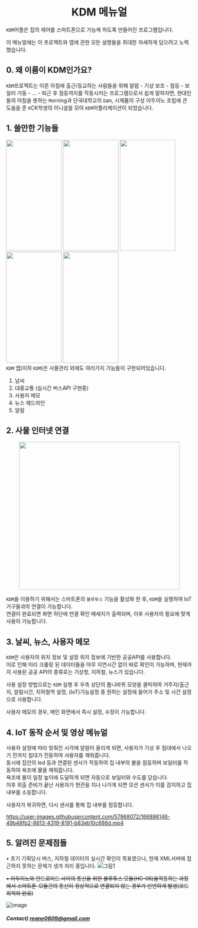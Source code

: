 # <div align="center">KDM 메뉴얼</div>
```KDM```어플은 집의 제어를 스마트폰으로 가능케 하도록 만들어진 프로그램입니다.  
  
이 메뉴얼에는 이 프로젝트와 앱에 관한 모든 설명들을 최대한 자세하게 담으려고 노력했습니다.

## 0. 왜 이름이 KDM인가요?
```KDM```프로젝트는 이른 아침에 출근/등교하는 사람들을  위해 알람 - 기상 보조 - 점등 - 보일러 가동 - ... - 퇴근 후 점등까지를 작동시키는 프로그램으로서 
쉽게 말하자면, 현대인들의 아침을 뜻하는 ```M```orning과 단국대학교의 ```D```an, 시제품의 구성 아두이노 조립에 큰 도움을 준 ```K```CK학생의 이니셜을 모아
```KDM```어플리케이션이 되었습니다.

## 1. 쓸만한 기능들
<img src="https://github.com/reane0809/Mid-Term-Project/blob/main/manual/img/main_1.png" width="150" height="300"></img>
<img src="https://github.com/reane0809/Mid-Term-Project/blob/main/manual/img/main_2.png" width="150" height="300"></img>
<img src="https://github.com/reane0809/Mid-Term-Project/blob/main/manual/img/main_3.png" width="150" height="300"></img>
<img src="https://github.com/reane0809/Mid-Term-Project/blob/main/manual/img/main_4.png" width="150" height="300"></img>
<img src="https://github.com/reane0809/Mid-Term-Project/blob/main/manual/img/main_5.png" width="150" height="300"></img>   
```KDM``` 앱(이하 ```KDM```)은 사물관리 외에도 여러가지 기능들이 구현되어있습니다.   
1. 날씨
2. 대중교통 (실시간 버스API 구현중)
3. 사용자 메모
4. 뉴스 헤드라인
5. 알람   

## 2. 사물 인터넷 연결
<div align="center"><img src="https://github.com/reane0809/Mid-Term-Project/blob/main/manual/img/LoB-A.PNG" width="434" height="400"></img></div>    

```KDM```을 이용하기 위해서는 스마트폰의 ```블루투스``` 기능을 활성화 한 후, ```KDM```을 실행하여 IoT가구들과의 연결이 가능합니다.     
연결이 완료되면 화면 하단에 연결 확인 메세지가 출력되며, 이후 사용자의 필요에 맞게 사용이 가능합니다.

## 3. 날씨, 뉴스, 사용자 메모
```KDM```은 사용자의 위치 정보 및 설정 위치 정보에 기반한 공공API를 사용합니다.   
이로 인해 미리 크롤링 된 데이터들을 아무 지연시간 없이 바로 확인이 가능하며, 현재까지 사용된 공공 API의 종류로는 기상청, 지하철, 뉴스가 있습니다.   

사용 설정 방법으로는 ```KDM``` 실행 후 우측 상단의 톱니바퀴 모양을 클릭하여 거주지/출근지, 알람시간, 지하철역 설정, (IoT)기능설정 중 원하는 설정에 들어가 주소 및 시간 설정으로
사용합니다.

사용자 메모의 경우, 메인 화면에서 즉시 설정, 수정이 가능합니다.

## 4. IoT 동작 순서 및 영상 메뉴얼
사용자 설정에 따라 맞춰진 시각에 알람이 울리게 되면, 사용자가 기상 후 침대에서 나오기 전까지 침대가 진동하여 사용자를 깨워줍니다.   
동시에 집안의 led 등과 연결된 센서가 작동하여 집 내부의 불을 점등하며 보일러를 작동하여 욕조에 물을 채워줍니다.   
욕조에 물이 일정 높이에 도달하게 되면 자동으로 보일러와 수도를 닫습니다.    
이후 외출 준비가 끝난 사용자가 현관을 지나 나가게 되면 모션 센서가 이를 감지하고 집 내부를 소등합니다.    

사용자가 복귀하면, 다시 센서를 통해 집 내부를 점등합니다.    


https://user-images.githubusercontent.com/57868072/166886146-49b48fb2-8813-4319-8191-b83eb10c686d.mp4


## 5. 알려진 문제점들
• 초기 기획당시 버스, 지하철 데이터의 실시간 확인이 목표였으나, 현재 XML서버에 접근하지 못하는 문제가 생겨 처리 중입니다.
![그림1](https://user-images.githubusercontent.com/57868072/166886760-0ace8c17-622c-44e6-b3f1-5401d832a206.png)    

~~• 아두이노와 안드로이드 사이의 통신을 위한 블루투스 모듈(HC-06)을작동하는 과정에서 스마트폰-모듈간의 통신이 정상적으로 연결되지 않는 경우가 빈번하게 발생(코드 최적화 완료)~~

![image](https://user-images.githubusercontent.com/57868072/166887300-484487c2-218e-4113-bfd2-ea4bbf423b6d.png)
    
    
    
##### Contact) <reane0809@gmail.com>
